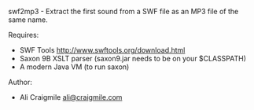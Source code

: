 swf2mp3 - Extract the first sound from a SWF file as an MP3 file of the same name.

Requires:
* SWF Tools <http://www.swftools.org/download.html>
* Saxon 9B XSLT parser (saxon9.jar needs to be on your $CLASSPATH)
* A modern Java VM (to run saxon)

Author:
* Ali Craigmile <ali@craigmile.com>
